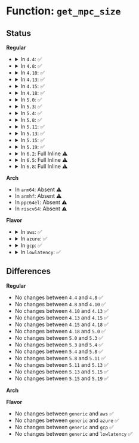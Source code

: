 # Function: <code>get_mpc_size</code>

## Status
<b>Regular</b>
<ul>
<li>
<details>
<summary>In <code>4.4</code>: ✅</summary>

```c
long unsigned int get_mpc_size(long unsigned int physptr);
```

**Collision:** Unique Static

**Inline:** No

**Transformation:** False

**Instances:**

```
In arch/x86/kernel/mpparse.c (ffffffff81f7025c)
Location: arch/x86/kernel/mpparse.c:435
Inline: False
Direct callers:
  - arch/x86/kernel/mpparse.c:smp_scan_config
  - arch/x86/kernel/mpparse.c:default_get_smp_config
```
**Symbols:**

```
ffffffff81f7025c-ffffffff81f702a6: get_mpc_size (STB_LOCAL)
```
</details>
</li>
<li>
<details>
<summary>In <code>4.8</code>: ✅</summary>

```c
long unsigned int get_mpc_size(long unsigned int physptr);
```

**Collision:** Unique Static

**Inline:** No

**Transformation:** False

**Instances:**

```
In arch/x86/kernel/mpparse.c (ffffffff81f989a3)
Location: arch/x86/kernel/mpparse.c:434
Inline: False
Direct callers:
  - arch/x86/kernel/mpparse.c:smp_scan_config
  - arch/x86/kernel/mpparse.c:default_get_smp_config
```
**Symbols:**

```
ffffffff81f989a3-ffffffff81f989ed: get_mpc_size (STB_LOCAL)
```
</details>
</li>
<li>
<details>
<summary>In <code>4.10</code>: ✅</summary>

```c
long unsigned int get_mpc_size(long unsigned int physptr);
```

**Collision:** Unique Static

**Inline:** No

**Transformation:** False

**Instances:**

```
In arch/x86/kernel/mpparse.c (ffffffff81fd3e6c)
Location: arch/x86/kernel/mpparse.c:434
Inline: False
Direct callers:
  - arch/x86/kernel/mpparse.c:smp_scan_config
  - arch/x86/kernel/mpparse.c:default_get_smp_config
```
**Symbols:**

```
ffffffff81fd3e6c-ffffffff81fd3eb6: get_mpc_size (STB_LOCAL)
```
</details>
</li>
<li>
<details>
<summary>In <code>4.13</code>: ✅</summary>

```c
long unsigned int get_mpc_size(long unsigned int physptr);
```

**Collision:** Unique Static

**Inline:** No

**Transformation:** False

**Instances:**

```
In arch/x86/kernel/mpparse.c (ffffffff820b4b3e)
Location: arch/x86/kernel/mpparse.c:434
Inline: False
Direct callers:
  - arch/x86/kernel/mpparse.c:smp_scan_config
  - arch/x86/kernel/mpparse.c:default_get_smp_config
```
**Symbols:**

```
ffffffff820b4b3e-ffffffff820b4b8d: get_mpc_size (STB_LOCAL)
```
</details>
</li>
<li>
<details>
<summary>In <code>4.15</code>: ✅</summary>

```c
long unsigned int get_mpc_size(long unsigned int physptr);
```

**Collision:** Unique Static

**Inline:** No

**Transformation:** False

**Instances:**

```
In arch/x86/kernel/mpparse.c (ffffffff826bb003)
Location: arch/x86/kernel/mpparse.c:436
Inline: False
Direct callers:
  - arch/x86/kernel/mpparse.c:smp_scan_config
  - arch/x86/kernel/mpparse.c:default_get_smp_config
```
**Symbols:**

```
ffffffff826bb003-ffffffff826bb052: get_mpc_size (STB_LOCAL)
```
</details>
</li>
<li>
<details>
<summary>In <code>4.18</code>: ✅</summary>

```c
long unsigned int get_mpc_size(long unsigned int physptr);
```

**Collision:** Unique Static

**Inline:** No

**Transformation:** False

**Instances:**

```
In arch/x86/kernel/mpparse.c (ffffffff826e4e65)
Location: arch/x86/kernel/mpparse.c:439
Inline: False
Direct callers:
  - arch/x86/kernel/mpparse.c:update_mp_table
  - arch/x86/kernel/mpparse.c:smp_scan_config
  - arch/x86/kernel/mpparse.c:default_get_smp_config
```
**Symbols:**

```
ffffffff826e4e65-ffffffff826e4eb4: get_mpc_size (STB_LOCAL)
```
</details>
</li>
<li>
<details>
<summary>In <code>5.0</code>: ✅</summary>

```c
long unsigned int get_mpc_size(long unsigned int physptr);
```

**Collision:** Unique Static

**Inline:** No

**Transformation:** False

**Instances:**

```
In arch/x86/kernel/mpparse.c (ffffffff8289b93d)
Location: arch/x86/kernel/mpparse.c:438
Inline: False
Direct callers:
  - arch/x86/kernel/mpparse.c:update_mp_table
  - arch/x86/kernel/mpparse.c:smp_scan_config
  - arch/x86/kernel/mpparse.c:default_get_smp_config
```
**Symbols:**

```
ffffffff8289b93d-ffffffff8289b98c: get_mpc_size (STB_LOCAL)
```
</details>
</li>
<li>
<details>
<summary>In <code>5.3</code>: ✅</summary>

```c
long unsigned int get_mpc_size(long unsigned int physptr);
```

**Collision:** Unique Static

**Inline:** No

**Transformation:** False

**Instances:**

```
In arch/x86/kernel/mpparse.c (ffffffff828b3709)
Location: arch/x86/kernel/mpparse.c:438
Inline: False
Direct callers:
  - arch/x86/kernel/mpparse.c:update_mp_table
  - arch/x86/kernel/mpparse.c:smp_scan_config
  - arch/x86/kernel/mpparse.c:default_get_smp_config
```
**Symbols:**

```
ffffffff828b3709-ffffffff828b375a: get_mpc_size (STB_LOCAL)
```
</details>
</li>
<li>
<details>
<summary>In <code>5.4</code>: ✅</summary>

```c
long unsigned int get_mpc_size(long unsigned int physptr);
```

**Collision:** Unique Static

**Inline:** No

**Transformation:** False

**Instances:**

```
In arch/x86/kernel/mpparse.c (ffffffff828b6b60)
Location: arch/x86/kernel/mpparse.c:438
Inline: False
Direct callers:
  - arch/x86/kernel/mpparse.c:update_mp_table
  - arch/x86/kernel/mpparse.c:smp_scan_config
  - arch/x86/kernel/mpparse.c:default_get_smp_config
```
**Symbols:**

```
ffffffff828b6b60-ffffffff828b6bb1: get_mpc_size (STB_LOCAL)
```
</details>
</li>
<li>
<details>
<summary>In <code>5.8</code>: ✅</summary>

```c
long unsigned int get_mpc_size(long unsigned int physptr);
```

**Collision:** Unique Static

**Inline:** No

**Transformation:** False

**Instances:**

```
In arch/x86/kernel/mpparse.c (ffffffff82cdbd00)
Location: arch/x86/kernel/mpparse.c:438
Inline: False
Direct callers:
  - arch/x86/kernel/mpparse.c:update_mp_table
  - arch/x86/kernel/mpparse.c:smp_scan_config
  - arch/x86/kernel/mpparse.c:default_get_smp_config
```
**Symbols:**

```
ffffffff82cdbd00-ffffffff82cdbd51: get_mpc_size (STB_LOCAL)
```
</details>
</li>
<li>
<details>
<summary>In <code>5.11</code>: ✅</summary>

```c
long unsigned int get_mpc_size(long unsigned int physptr);
```

**Collision:** Unique Static

**Inline:** No

**Transformation:** False

**Instances:**

```
In arch/x86/kernel/mpparse.c (ffffffff82fc8064)
Location: arch/x86/kernel/mpparse.c:420
Inline: False
Direct callers:
  - arch/x86/kernel/mpparse.c:update_mp_table
  - arch/x86/kernel/mpparse.c:smp_scan_config
  - arch/x86/kernel/mpparse.c:default_get_smp_config
```
**Symbols:**

```
ffffffff82fc8064-ffffffff82fc80b5: get_mpc_size (STB_LOCAL)
```
</details>
</li>
<li>
<details>
<summary>In <code>5.13</code>: ✅</summary>

```c
long unsigned int get_mpc_size(long unsigned int physptr);
```

**Collision:** Unique Static

**Inline:** No

**Transformation:** False

**Instances:**

```
In arch/x86/kernel/mpparse.c (ffffffff831d29df)
Location: arch/x86/kernel/mpparse.c:420
Inline: False
Direct callers:
  - arch/x86/kernel/mpparse.c:update_mp_table
  - arch/x86/kernel/mpparse.c:smp_scan_config
  - arch/x86/kernel/mpparse.c:default_get_smp_config
```
**Symbols:**

```
ffffffff831d29df-ffffffff831d2a30: get_mpc_size (STB_LOCAL)
```
</details>
</li>
<li>
<details>
<summary>In <code>5.15</code>: ✅</summary>

```c
long unsigned int get_mpc_size(long unsigned int physptr);
```

**Collision:** Unique Static

**Inline:** No

**Transformation:** False

**Instances:**

```
In arch/x86/kernel/mpparse.c (ffffffff832b5337)
Location: arch/x86/kernel/mpparse.c:421
Inline: False
Direct callers:
  - arch/x86/kernel/mpparse.c:update_mp_table
  - arch/x86/kernel/mpparse.c:smp_scan_config
  - arch/x86/kernel/mpparse.c:default_get_smp_config
```
**Symbols:**

```
ffffffff832b5337-ffffffff832b5388: get_mpc_size (STB_LOCAL)
```
</details>
</li>
<li>
<details>
<summary>In <code>5.19</code>: ✅</summary>

```c
long unsigned int get_mpc_size(long unsigned int physptr);
```

**Collision:** Unique Static

**Inline:** No

**Transformation:** False

**Instances:**

```
In arch/x86/kernel/mpparse.c (ffffffff83466b45)
Location: arch/x86/kernel/mpparse.c:421
Inline: False
Direct callers:
  - arch/x86/kernel/mpparse.c:update_mp_table
  - arch/x86/kernel/mpparse.c:smp_scan_config
  - arch/x86/kernel/mpparse.c:default_get_smp_config
```
**Symbols:**

```
ffffffff83466b45-ffffffff83466b9e: get_mpc_size (STB_LOCAL)
```
</details>
</li>
<li>
<details>
<summary>In <code>6.2</code>: Full Inline ⚠️</summary>

**Collision:** Unique Static

**Inline:** Full

**Transformation:** False

**Instances:**

```
In arch/x86/kernel/mpparse.c (ffffffff83e8b66b)
Location: arch/x86/kernel/mpparse.c:421
Inline: True
Inline callers:
  - arch/x86/kernel/mpparse.c:update_mp_table
  - arch/x86/kernel/mpparse.c:smp_scan_config
  - arch/x86/kernel/mpparse.c:check_physptr
```
</details>
</li>
<li>
<details>
<summary>In <code>6.5</code>: Full Inline ⚠️</summary>

**Collision:** Unique Static

**Inline:** Full

**Transformation:** False

**Instances:**

```
In arch/x86/kernel/mpparse.c (ffffffff836aee8b)
Location: arch/x86/kernel/mpparse.c:421
Inline: True
Inline callers:
  - arch/x86/kernel/mpparse.c:update_mp_table
  - arch/x86/kernel/mpparse.c:smp_scan_config
  - arch/x86/kernel/mpparse.c:check_physptr
```
</details>
</li>
<li>
<details>
<summary>In <code>6.8</code>: Full Inline ⚠️</summary>

**Collision:** Unique Static

**Inline:** Full

**Transformation:** False

**Instances:**

```
In arch/x86/kernel/mpparse.c (ffffffff838df40b)
Location: arch/x86/kernel/mpparse.c:411
Inline: True
Inline callers:
  - arch/x86/kernel/mpparse.c:update_mp_table
  - arch/x86/kernel/mpparse.c:smp_scan_config
  - arch/x86/kernel/mpparse.c:check_physptr
```
</details>
</li>
</ul>
<b>Arch</b>
<ul>
<li>
In <code>arm64</code>: Absent ⚠️
</li>
<li>
In <code>armhf</code>: Absent ⚠️
</li>
<li>
In <code>ppc64el</code>: Absent ⚠️
</li>
<li>
In <code>riscv64</code>: Absent ⚠️
</li>
</ul>
<b>Flavor</b>
<ul>
<li>
<details>
<summary>In <code>aws</code>: ✅</summary>

```c
long unsigned int get_mpc_size(long unsigned int physptr);
```

**Collision:** Unique Static

**Inline:** No

**Transformation:** False

**Instances:**

```
In arch/x86/kernel/mpparse.c (ffffffff828a4b67)
Location: arch/x86/kernel/mpparse.c:438
Inline: False
Direct callers:
  - arch/x86/kernel/mpparse.c:update_mp_table
  - arch/x86/kernel/mpparse.c:smp_scan_config
  - arch/x86/kernel/mpparse.c:default_get_smp_config
```
**Symbols:**

```
ffffffff828a4b67-ffffffff828a4bb8: get_mpc_size (STB_LOCAL)
```
</details>
</li>
<li>
<details>
<summary>In <code>azure</code>: ✅</summary>

```c
long unsigned int get_mpc_size(long unsigned int physptr);
```

**Collision:** Unique Static

**Inline:** No

**Transformation:** False

**Instances:**

```
In arch/x86/kernel/mpparse.c (ffffffff8289cca9)
Location: arch/x86/kernel/mpparse.c:438
Inline: False
Direct callers:
  - arch/x86/kernel/mpparse.c:update_mp_table
  - arch/x86/kernel/mpparse.c:smp_scan_config
  - arch/x86/kernel/mpparse.c:default_get_smp_config
```
**Symbols:**

```
ffffffff8289cca9-ffffffff8289ccfa: get_mpc_size (STB_LOCAL)
```
</details>
</li>
<li>
<details>
<summary>In <code>gcp</code>: ✅</summary>

```c
long unsigned int get_mpc_size(long unsigned int physptr);
```

**Collision:** Unique Static

**Inline:** No

**Transformation:** False

**Instances:**

```
In arch/x86/kernel/mpparse.c (ffffffff828b7a77)
Location: arch/x86/kernel/mpparse.c:438
Inline: False
Direct callers:
  - arch/x86/kernel/mpparse.c:update_mp_table
  - arch/x86/kernel/mpparse.c:smp_scan_config
  - arch/x86/kernel/mpparse.c:default_get_smp_config
```
**Symbols:**

```
ffffffff828b7a77-ffffffff828b7ac8: get_mpc_size (STB_LOCAL)
```
</details>
</li>
<li>
<details>
<summary>In <code>lowlatency</code>: ✅</summary>

```c
long unsigned int get_mpc_size(long unsigned int physptr);
```

**Collision:** Unique Static

**Inline:** No

**Transformation:** False

**Instances:**

```
In arch/x86/kernel/mpparse.c (ffffffff828b7b78)
Location: arch/x86/kernel/mpparse.c:438
Inline: False
Direct callers:
  - arch/x86/kernel/mpparse.c:update_mp_table
  - arch/x86/kernel/mpparse.c:smp_scan_config
  - arch/x86/kernel/mpparse.c:default_get_smp_config
```
**Symbols:**

```
ffffffff828b7b78-ffffffff828b7bc9: get_mpc_size (STB_LOCAL)
```
</details>
</li>
</ul>

## Differences
<b>Regular</b>
<ul>
<li>
No changes between <code>4.4</code> and <code>4.8</code> ✅
</li>
<li>
No changes between <code>4.8</code> and <code>4.10</code> ✅
</li>
<li>
No changes between <code>4.10</code> and <code>4.13</code> ✅
</li>
<li>
No changes between <code>4.13</code> and <code>4.15</code> ✅
</li>
<li>
No changes between <code>4.15</code> and <code>4.18</code> ✅
</li>
<li>
No changes between <code>4.18</code> and <code>5.0</code> ✅
</li>
<li>
No changes between <code>5.0</code> and <code>5.3</code> ✅
</li>
<li>
No changes between <code>5.3</code> and <code>5.4</code> ✅
</li>
<li>
No changes between <code>5.4</code> and <code>5.8</code> ✅
</li>
<li>
No changes between <code>5.8</code> and <code>5.11</code> ✅
</li>
<li>
No changes between <code>5.11</code> and <code>5.13</code> ✅
</li>
<li>
No changes between <code>5.13</code> and <code>5.15</code> ✅
</li>
<li>
No changes between <code>5.15</code> and <code>5.19</code> ✅
</li>
</ul>
<b>Arch</b>
<ul>
</ul>
<b>Flavor</b>
<ul>
<li>
No changes between <code>generic</code> and <code>aws</code> ✅
</li>
<li>
No changes between <code>generic</code> and <code>azure</code> ✅
</li>
<li>
No changes between <code>generic</code> and <code>gcp</code> ✅
</li>
<li>
No changes between <code>generic</code> and <code>lowlatency</code> ✅
</li>
</ul>
